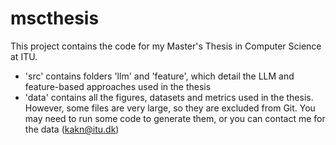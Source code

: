 # mscthesis

This project contains the code for my Master's Thesis in Computer Science at ITU. 
- 'src' contains folders 'llm' and 'feature', which detail the LLM and feature-based approaches used in the thesis
- 'data' contains all the figures, datasets and metrics used in the thesis. However, some files are very large, so they are excluded from Git. You may need to run some code to generate them, or you can contact me for the data (kakn@itu.dk)
